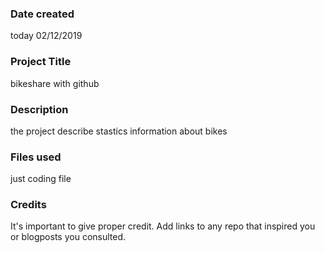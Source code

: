 ### Date created
today 02/12/2019

### Project Title
bikeshare with github

### Description
the project describe stastics information about bikes

### Files used
just coding file

### Credits
It's important to give proper credit. Add links to any repo that inspired you or blogposts you consulted.

